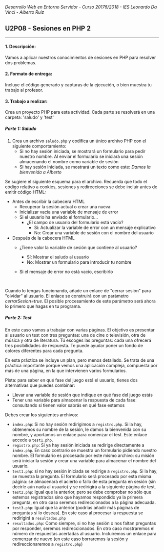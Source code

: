 ###### *Desarrollo Web en Entorno Servidor - Curso 20176/2018 - IES Leonardo Da Vinci - Alberto Ruiz*
## U2P08 - Sesiones en PHP 2
----
#### 1. Descripción:

Vamos a aplicar nuestros conocimientos de sesiones en PHP para resolver dos problemas.

#### 2. Formato de entrega:

Incluye el código generado y capturas de la ejecución, o bien muestra tu trabajo al profesor.

#### 3. Trabajo a realizar:

Crea un proyecto PHP para esta actividad. Cada parte se resolverá en una carpeta: 'saludo' y 'test'

##### Parte 1: Saludo

1. Crea un archivo `saludo.php` y codifica un único archivo PHP con el siguiente comportamiento:
   * Si no hay sesión iniciada, se mostrará un formulario para pedir nuestro nombre. Al enviar el formulario se iniciará una sesión almacenando el nombre como variable de sesión
   * Si hay sesión iniciada, se mostrará un texto como este: *Damos la bienvenida a Alberto*

Se sugiere el siguiente esquema para el archivo. Recuerda que todo el código relativo a cookies, sesiones y redirecciones se debe incluir antes de emitir código HTML:

* Antes de escribir la cabecera HTML
    * Recuperar la sesión actual o crear una nueva
    * Inicializar vacía una variable de mensaje de error
    * Si el usuario ha enviado el formulario...
      * ¿El campo de usuario del formulario está vacío?
          * Sí: Actualizar la variable de error con un mensaje explicativo
          * No: Crear una variable de sesión con el nombre del usuario
* Después de la cabecera HTML
    * ¿Tiene valor la variable de sesión que contiene al usuario?
        * Sí: Mostrar el saludo al usuario
        * No: Mostrar un formulario para introducir tu nombre

    * Si el mensaje de error no está vacío, escribirlo

        ​

Cuando lo tengas funcionando, añade un enlace de "cerrar sesión" para "olvidar" al usuario. El enlace se construirá con un parámetro *cerrarSesion=true*. El posible procesamiento de este parámetro será ahora lo primero que hagas en tu programa.


##### Parte 2: Test

En este caso vamos a trabajar con varias páginas. El objetivo es presentar al usuario un test con tres preguntas: una de cine o televisión, otra de música y otra de literatura. Tú escoges las preguntas: cada una ofrecerá tres posibilidades de respuesta. Te puede ayudar poner un fondo de colores diferentes para cada pregunta.

En esta práctica se incluye un plan, pero menos detallado. Se trata de una práctica importante porque vemos una aplicación compleja, compuesta por más de una página, en la que intervienen varios formularios. 

Pista: para saber en qué fase del juego está el usuario, tienes dos alternativas que puedes combinar:

* Llevar una variable de sesión que indique en qué fase del juego estás
* Tener una variable para almacenar la respuesta de cada fase: consultando si tienen valor sabrás en qué fase estamos

Debes crear los siguientes archivos:

* `index.php`: Si no hay sesión redirigimos a `registro.php`. Si la hay, obtenemos su nombre de la sesión, le damos la bienvenida con su nombre, y aportamos un enlace para comenzar el test. Este enlace accede a `test1.php`.
* `registro.php`: Si ya hay sesión iniciada se redirige directamente a `index.php`. En caso contrario se muestra un formulario pidiendo nuestro nombre. El formulario es procesado por este mismo archivo: su misión será iniciar la sesión y crear una variable para almacenar el nombre del usuario.
* `test1.php`: si no hay sesión iniciada se redirige a `registro.php`. Si la hay, se muestra la pregunta. El formulario será procesado por esta misma página: se almacenará el acierto o fallo de esta pregunta en sesión (sin decirle aún nada al usuario) y se redirigirá a la siguiente página de test.
* `test2.php`: Igual que la anterior, pero se debe comprobar no sólo que estemos registrados sino que hayamos respondido ya la primera pregunta, en otro caso seremos redireccionados a la página adecuada.
* `test3.php`: Igual que la anterior (podrías añadir más páginas de preguntas si lo deseas). En este caso al procesar la respuesta se redirigirá a `resultados.php`
* `resultados.php`: Como siempre, si no hay sesión o nos faltan preguntas por responder, seremos redireccionados. En otro caso mostraremos el número de respuestas acertadas al usuario. Incluiremos un enlace para comenzar de nuevo (en este caso borraremos la sesión y redireccionaremos a `registro.php`)

